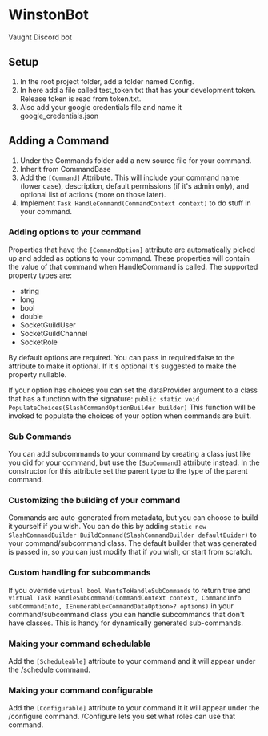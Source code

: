 # WinstonBot
Vaught Discord bot

## Setup
1. In the root project folder, add a folder named Config.
2. In here add a file called test_token.txt that has your development token. Release token is read from token.txt.
3. Also add your google credentials file and name it google_credentials.json

## Adding a Command
1. Under the Commands folder add a new source file for your command.
2. Inherit from CommandBase
3. Add the `[Command]` Attribute. This will include your command name (lower case), description, default permissions (if it's admin only), and optional list of actions (more on those later).
4. Implement `Task HandleCommand(CommandContext context)` to do stuff in your command.

### Adding options to your command
Properties that have the `[CommandOption]` attribute are automatically picked up and added as options to your command.
These properties will contain the value of that command when HandleCommand is called.
The supported property types are:
* string
* long
* bool
* double
* SocketGuildUser
* SocketGuildChannel
* SocketRole

By default options are required. You can pass in required:false to the attribute to make it optional. If it's optional it's suggested to make the property nullable.

If your option has choices you can set the dataProvider argument to a class that has a function with the signature:
`public static void PopulateChoices(SlashCommandOptionBuilder builder)`
This function will be invoked to populate the choices of your option when commands are built.

### Sub Commands
You can add subcommands to your command by creating a class just like you did for your command, but use the `[SubCommand]` attribute instead.
In the constructor for this attribute set the parent type to the type of the parent command.

### Customizing the building of your command
Commands are auto-generated from metadata, but you can choose to build it yourself if you wish. You can do this by adding `static new SlashCommandBuilder BuildCommand(SlashCommandBuilder defaultBuider)` to your command/subcommand class.
The default builder that was generated is passed in, so you can just modify that if you wish, or start from scratch.

### Custom handling for subcommands
If you override `virtual bool WantsToHandleSubCommands` to return true and `virtual Task HandleSubCommand(CommandContext context, CommandInfo subCommandInfo, IEnumerable<CommandDataOption>? options)` in your command/subcommand class you can handle subcommands that don't have classes.
This is handy for dynamically generated sub-commands.

### Making your command schedulable
Add the `[Scheduleable]` attribute to your command and it will appear under the /schedule command.

### Making your command configurable
Add the `[Configurable]` attribute to your command it it will appear under the /configure command.
/Configure lets you set what roles can use that command.
